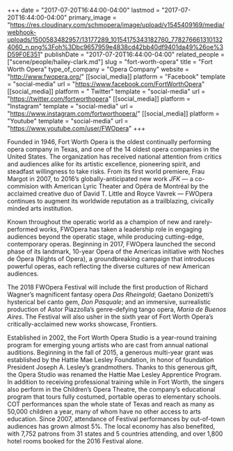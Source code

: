 +++
date = "2017-07-20T16:44:00-04:00"
lastmod = "2017-07-20T16:44:00-04:00"
primary_image = "https://res.cloudinary.com/schmopera/image/upload/v1545409169/media/webhook-uploads/1500583482957/13177289_10154175343182760_7782766613101324060_n.png%3Foh%3Dbc9657959e4838cd42bb40df9401da49%26oe%3D59F0E351"
publishDate = "2017-07-20T16:44:00-04:00"
related_people = ["scene/people/hailey-clark.md"]
slug = "fort-worth-opera"
title = "Fort Worth Opera"
type_of_company = "Opera Company"
website = "http://www.fwopera.org/"
[[social_media]]
platform = "Facebook"
template = "social-media"
url = "https://www.facebook.com/FortWorthOpera"
[[social_media]]
platform = " Twitter"
template = "social-media"
url = "https://twitter.com/fortworthopera"
[[social_media]]
platform = "Instagram"
template = "social-media"
url = "https://www.instagram.com/fortworthopera/"
[[social_media]]
platform = "Youtube"
template = "social-media"
url = "https://www.youtube.com/user/FWOpera"
+++

Founded in 1946, Fort Worth Opera is the oldest continually performing opera company in Texas, and one of the 14 oldest opera companies in the United States. The organization has received national attention from critics and audiences alike for its artistic excellence, pioneering spirit, and steadfast willingness to take risks. From its first world premiere, Frau Margot in 2007, to 2016’s globally-anticipated new work *JFK* — a co-commision with American Lyric Theater and Opéra de Montréal by the acclaimed creative duo of David T. Little and Royce Vavrek — FWOpera continues to augment its worldwide reputation as a trailblazing, civically minded arts institution.

Known throughout the operatic world as a champion of new and rarely-performed works, FWOpera has taken a leadership role in engaging audiences beyond the operatic stage, while producing cutting-edge, contemporary operas. Beginning in 2017, FWOpera launched the second phase of its landmark, 10-year Opera of the Americas initiative with Noches de Ópera (Nights of Opera), a groundbreaking campaign that introduces powerful operas, each reflecting the diverse cultures of new American audiences.

The 2018 FWOpera Festival will include the first production of Richard Wagner’s magnificent fantasy opera *Das Rheingold*; Gaetano Donizetti’s hysterical bel canto gem, *Don Pasquale*; and an immersive, surrealistic production of Astor Piazzolla’s genre-defying tango opera, *María de Buenos Aires*. The Festival will also usher in the sixth year of Fort Worth Opera’s critically-acclaimed new works showcase, Frontiers.

Established in 2002, the Fort Worth Opera Studio is a year-round training program for emerging young artists who are cast from annual national auditions. Beginning in the fall of 2015, a generous multi-year grant was established by the Hattie Mae Lesley Foundation, in honor of foundation President Joseph A. Lesley’s grandmothers. Thanks to this generous gift, the Opera Studio was renamed the Hattie Mae Lesley Apprentice Program. In addition to receiving professional training while in Fort Worth, the singers also perform in the Children’s Opera Theatre, the company’s educational program that tours fully costumed, portable operas to elementary schools. COT performances span the whole state of Texas and reach as many as 50,000 children a year, many of whom have no other access to arts education. Since 2007, attendance of Festival performances by out-of-town audiences has grown almost 5%. The local economy has also benefited, with 7,752 patrons from 31 states and 5 countries attending, and over 1,800 hotel rooms booked for the 2016 Festival alone.
